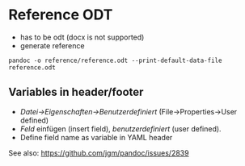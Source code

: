 # Reference ODT

- has to be odt (docx is not supported)
- generate reference

```
pandoc -o reference/reference.odt --print-default-data-file reference.odt
```

## Variables in header/footer

- *Datei-\>Eigenschaften-\>Benutzerdefiniert* (File-\>Properties-\>User defined)
- *Feld* einfügen (insert field), *benutzerdefiniert* (user defined).
- Define field name as variable in YAML header

See also: https://github.com/jgm/pandoc/issues/2839
